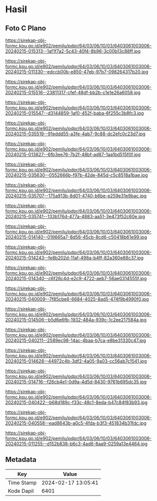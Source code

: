 # Hasil

## Foto C Plano

https://sirekap-obj-formc.kpu.go.id/e902/pemilu/pdpr/64/03/06/10/03/6403061003006-20240215-015313--1af1f7a2-5c43-40f4-8b96-3c00b13c88ff.jpg

https://sirekap-obj-formc.kpu.go.id/e902/pemilu/pdpr/64/03/06/10/03/6403061003006-20240215-011330--edccb00b-e850-47eb-97b7-098264317b20.jpg

https://sirekap-obj-formc.kpu.go.id/e902/pemilu/pdpr/64/03/06/10/03/6403061003006-20240215-015516--23811317-cfef-48df-bb2b-c1e1e26a6058.jpg

https://sirekap-obj-formc.kpu.go.id/e902/pemilu/pdpr/64/03/06/10/03/6403061003006-20240215-015547--d3144859-1af0-452f-baba-6f255c3b8fc3.jpg

https://sirekap-obj-formc.kpu.go.id/e902/pemilu/pdpr/64/03/06/10/03/6403061003006-20240215-035519--91eddd55-a3fe-4ab7-9c88-dc2efc0c23d7.jpg

https://sirekap-obj-formc.kpu.go.id/e902/pemilu/pdpr/64/03/06/10/03/6403061003006-20240215-013827--6fb3ee76-7b2f-48bf-ad87-1aa1bd515f0f.jpg

https://sirekap-obj-formc.kpu.go.id/e902/pemilu/pdpr/64/03/06/10/03/6403061003006-20240215-035630--0552666b-f97b-42de-845d-c5c8518a1bae.jpg

https://sirekap-obj-formc.kpu.go.id/e902/pemilu/pdpr/64/03/06/10/03/6403061003006-20240215-035707--175a913b-8d01-4740-b6be-e259e31e9bac.jpg

https://sirekap-obj-formc.kpu.go.id/e902/pemilu/pdpr/64/03/06/10/03/6403061003006-20240215-035741--133b176d-477a-4883-aa51-3e473f52c60e.jpg

https://sirekap-obj-formc.kpu.go.id/e902/pemilu/pdpr/64/03/06/10/03/6403061003006-20240215-014140--019665a7-8d56-45cb-8cd6-c50418b61e99.jpg

https://sirekap-obj-formc.kpu.go.id/e902/pemilu/pdpr/64/03/06/10/03/6403061003006-20240215-014243--fe8b202d-11af-498a-b4ff-82a360e88c37.jpg

https://sirekap-obj-formc.kpu.go.id/e902/pemilu/pdpr/64/03/06/10/03/6403061003006-20240215-014340--c6f26c4d-e2c9-4722-aeb7-56ae0314555f.jpg

https://sirekap-obj-formc.kpu.go.id/e902/pemilu/pdpr/64/03/06/10/03/6403061003006-20240215-040009--7f85cbe6-6684-4025-8ad5-474f9b4990f0.jpg

https://sirekap-obj-formc.kpu.go.id/e902/pemilu/pdpr/64/03/06/10/03/6403061003006-20240215-014506--b5d6e6fb-1932-484a-939c-1c2ee217584a.jpg

https://sirekap-obj-formc.kpu.go.id/e902/pemilu/pdpr/64/03/06/10/03/6403061003006-20240215-040211--2589ec98-14ac-4baa-b7ca-e8be31330c47.jpg

https://sirekap-obj-formc.kpu.go.id/e902/pemilu/pdpr/64/03/06/10/03/6403061003006-20240215-014628--44972c4b-3df2-4a05-9a03-cc56ab7c1541.jpg

https://sirekap-obj-formc.kpu.go.id/e902/pemilu/pdpr/64/03/06/10/03/6403061003006-20240215-014716--f26cb4e1-0d9a-4d5d-8430-9761b695dc35.jpg

https://sirekap-obj-formc.kpu.go.id/e902/pemilu/pdpr/64/03/06/10/03/6403061003006-20240215-040422--b68d189c-f33c-48c1-8eda-b47c84f83b93.jpg

https://sirekap-obj-formc.kpu.go.id/e902/pemilu/pdpr/64/03/06/10/03/6403061003006-20240215-040558--ead8643b-a0c5-4fda-b3f3-451834b31fdc.jpg

https://sirekap-obj-formc.kpu.go.id/e902/pemilu/pdpr/64/03/06/10/03/6403061003006-20240215-011255--d152b838-b6c3-4ad6-8aa9-0259a13e4464.jpg


## Metadata

| Key        | Value               |
| ---------- | ------------------- |
| Time Stamp | 2024-02-17 13:05:41 |
| Kode Dapil | 6401                |



